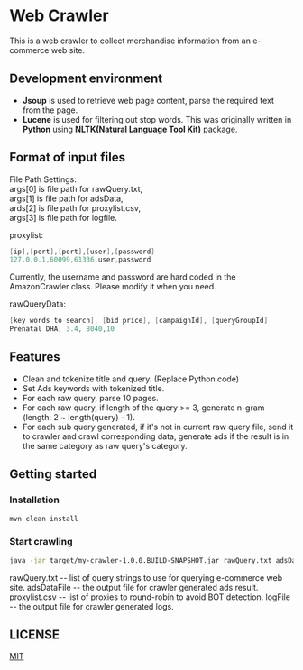 # Web Crawler

This is a web crawler to collect merchandise information from an e-commerce web site.

## Development environment
- **Jsoup** is used to retrieve web page content, parse the required text from the page.
- **Lucene** is used for filtering out stop words.
 This was originally written in **Python** using **NLTK(Natural Language Tool Kit)** package.

## Format of input files

File Path Settings:   
args[0] is file path for rawQuery.txt,    
args[1] is file path for adsData,   
ards[2] is file path for proxylist.csv,   
args[3] is file path for logfile.


proxylist:
```java
[ip],[port],[port],[user],[password]
127.0.0.1,60099,61336,user,password
```
Currently, the username and password are hard coded in the AmazonCrawler class. Please modify it when you need.

rawQueryData:
```java
[key words to search], [bid price], [campaignId], [queryGroupId]
Prenatal DHA, 3.4, 8040,10
```

## Features
- Clean and tokenize title and query. (Replace Python code)
- Set Ads keywords with tokenized title.
- For each raw query, parse 10 pages.
- For each raw query, if length of the query >= 3, generate n-gram (length: 2 ~ length(query) - 1).
- For each sub query generated, if it's not in current raw query file, send it to crawler and 
  crawl corresponding data, generate ads if the result is in the same category as raw query's category.

## Getting started
### Installation
```bash
mvn clean install
```
### Start crawling
```bash
java -jar target/my-crawler-1.0.0.BUILD-SNAPSHOT.jar rawQuery.txt adsDataFile proxylist.csv logFile
```
rawQuery.txt -- list of query strings to use for querying e-commerce web site.
adsDataFile -- the output file for crawler generated ads result.
proxylist.csv -- list of proxies to round-robin to avoid BOT detection.
logFile -- the output file for crawler generated logs.

## LICENSE

[MIT](./License.txt)

